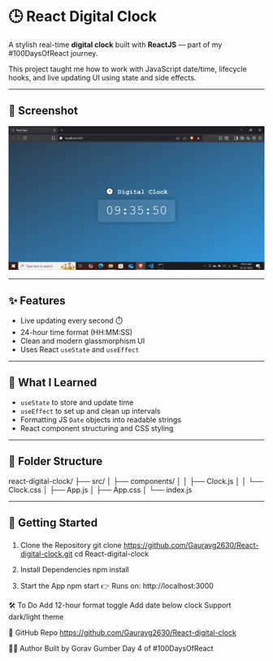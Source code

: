 # 🕒 React Digital Clock

A stylish real-time **digital clock** built with **ReactJS** — part of my #100DaysOfReact journey.

This project taught me how to work with JavaScript date/time, lifecycle hooks, and live updating UI using state and side effects.

---

## 📸 Screenshot

![Clock Screenshot](./screenshot%20(364).png)

---

## ✨ Features

- Live updating every second ⏱️
- 24-hour time format (HH:MM:SS)
- Clean and modern glassmorphism UI
- Uses React `useState` and `useEffect`

---

## 🧠 What I Learned

- `useState` to store and update time
- `useEffect` to set up and clean up intervals
- Formatting JS `Date` objects into readable strings
- React component structuring and CSS styling

---

## 📁 Folder Structure

react-digital-clock/
├── src/
│ ├── components/
│ │ ├── Clock.js
│ │ └── Clock.css
│ ├── App.js
│ ├── App.css
│ └── index.js

---

## 🚀 Getting Started

### 
1. Clone the Repository
git clone https://github.com/Gauravg2630/React-digital-clock.git
cd React-digital-clock

2. Install Dependencies
npm install

3. Start the App
npm start
👉 Runs on: http://localhost:3000

🛠️ To Do
Add 12-hour format toggle
Add date below clock
Support dark/light theme

🔗 GitHub Repo
https://github.com/Gauravg2630/React-digital-clock

🙋‍♂️ Author
Built by Gorav Gumber
Day 4 of #100DaysOfReact

